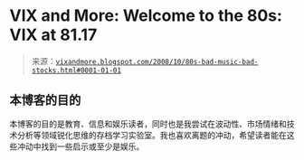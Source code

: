 <!--yml

category: 未分类

date: 2024-05-18 18:20:40

-->

# VIX and More: Welcome to the 80s: VIX at 81.17

> 来源：[`vixandmore.blogspot.com/2008/10/80s-bad-music-bad-stocks.html#0001-01-01`](http://vixandmore.blogspot.com/2008/10/80s-bad-music-bad-stocks.html#0001-01-01)

## 本博客的目的

本博客的目的是教育、信息和娱乐读者，同时也是我尝试在波动性、市场情绪和技术分析等领域锐化思维的存档学习实验室。我也喜欢离题的冲动，希望读者能在这些冲动中找到一些启示或至少是娱乐。
